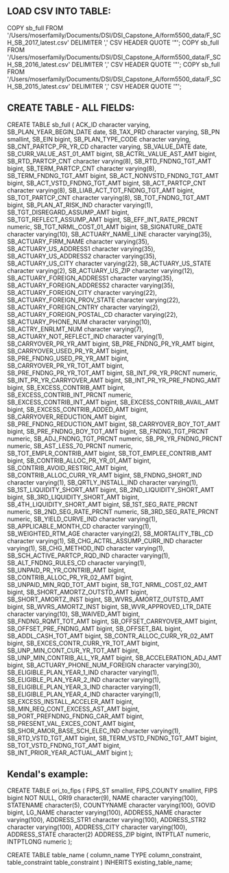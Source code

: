
## LOAD CSV INTO TABLE:

COPY sb_full FROM '/Users/moserfamily/Documents/DSI/DSI_Capstone_A/form5500_data/F_SCH_SB_2017_latest.csv' DELIMITER ',' CSV HEADER QUOTE '"';
COPY sb_full FROM '/Users/moserfamily/Documents/DSI/DSI_Capstone_A/form5500_data/F_SCH_SB_2016_latest.csv' DELIMITER ',' CSV HEADER QUOTE '"';
COPY sb_full FROM '/Users/moserfamily/Documents/DSI/DSI_Capstone_A/form5500_data/F_SCH_SB_2015_latest.csv' DELIMITER ',' CSV HEADER QUOTE '"';

## CREATE TABLE - ALL FIELDS:

CREATE TABLE sb_full (
  ACK_ID character varying,
  SB_PLAN_YEAR_BEGIN_DATE date,
  SB_TAX_PRD character varying,
  SB_PN smallint,
  SB_EIN bigint,
  SB_PLAN_TYPE_CODE character varying,
  SB_CNT_PARTCP_PR_YR_CD character varying,
  SB_VALUE_DATE date,
  SB_CURR_VALUE_AST_01_AMT bigint,
  SB_ACTRL_VALUE_AST_AMT bigint,
  SB_RTD_PARTCP_CNT character varying(8),
  SB_RTD_FNDNG_TGT_AMT bigint,
  SB_TERM_PARTCP_CNT character varying(8),
  SB_TERM_FNDNG_TGT_AMT bigint,
  SB_ACT_NONVSTD_FNDNG_TGT_AMT bigint,
  SB_ACT_VSTD_FNDNG_TGT_AMT bigint,
  SB_ACT_PARTCP_CNT character varying(8),
  SB_LIAB_ACT_TOT_FNDNG_TGT_AMT bigint,
  SB_TOT_PARTCP_CNT character varying(8),
  SB_TOT_FNDNG_TGT_AMT bigint,
  SB_PLAN_AT_RISK_IND character varying(1),
  SB_TGT_DISREGARD_ASSUMP_AMT bigint,
  SB_TGT_REFLECT_ASSUMP_AMT bigint,
  SB_EFF_INT_RATE_PRCNT numeric,
  SB_TGT_NRML_COST_01_AMT bigint,
  SB_SIGNATURE_DATE character varying(10),
  SB_ACTUARY_NAME_LINE character varying(35),
  SB_ACTUARY_FIRM_NAME character varying(35),
  SB_ACTUARY_US_ADDRESS1 character varying(35),
  SB_ACTUARY_US_ADDRESS2 character varying(35),
  SB_ACTUARY_US_CITY character varying(22),
  SB_ACTUARY_US_STATE character varying(2),
  SB_ACTUARY_US_ZIP character varying(12),
  SB_ACTUARY_FOREIGN_ADDRESS1 character varying(35),
  SB_ACTUARY_FOREIGN_ADDRESS2 character varying(35),
  SB_ACTUARY_FOREIGN_CITY character varying(22),
  SB_ACTUARY_FOREIGN_PROV_STATE character varying(22),
  SB_ACTUARY_FOREIGN_CNTRY character varying(2),
  SB_ACTUARY_FOREIGN_POSTAL_CD character varying(22),
  SB_ACTUARY_PHONE_NUM character varying(10),
  SB_ACTRY_ENRLMT_NUM character varying(7),
  SB_ACTUARY_NOT_REFLECT_IND character varying(1),
  SB_CARRYOVER_PR_YR_AMT bigint,
  SB_PRE_FNDNG_PR_YR_AMT bigint,
  SB_CARRYOVER_USED_PR_YR_AMT bigint,
  SB_PRE_FNDNG_USED_PR_YR_AMT bigint,
  SB_CARRYOVER_PR_YR_TOT_AMT bigint,
  SB_PRE_FNDNG_PR_YR_TOT_AMT bigint,
  SB_INT_PR_YR_PRCNT numeric,
  SB_INT_PR_YR_CARRYOVER_AMT bigint,
  SB_INT_PR_YR_PRE_FNDNG_AMT bigint,
  SB_EXCESS_CONTRIB_AMT bigint,
  SB_EXCESS_CONTRIB_INT_PRCNT numeric,
  SB_EXCESS_CONTRIB_INT_AMT bigint,
  SB_EXCESS_CONTRIB_AVAIL_AMT bigint,
  SB_EXCESS_CONTRIB_ADDED_AMT bigint,
  SB_CARRYOVER_REDUCTION_AMT bigint,
  SB_PRE_FNDNG_REDUCTION_AMT bigint,
  SB_CARRYOVER_BOY_TOT_AMT bigint,
  SB_PRE_FNDNG_BOY_TOT_AMT bigint,
  SB_FNDNG_TGT_PRCNT numeric,
  SB_ADJ_FNDNG_TGT_PRCNT numeric,
  SB_PR_YR_FNDNG_PRCNT numeric,
  SB_AST_LESS_70_PRCNT numeric,
  SB_TOT_EMPLR_CONTRIB_AMT bigint,
  SB_TOT_EMPLEE_CONTRIB_AMT bigint,
  SB_CONTRIB_ALLOC_PR_YR_01_AMT bigint,
  SB_CONTRIB_AVOID_RESTRIC_AMT bigint,
  SB_CONTRIB_ALLOC_CURR_YR_AMT bigint,
  SB_FNDNG_SHORT_IND character varying(1),
  SB_QRTLY_INSTALL_IND character varying(1),
  SB_1ST_LIQUIDITY_SHORT_AMT bigint,
  SB_2ND_LIQUIDITY_SHORT_AMT bigint,
  SB_3RD_LIQUIDITY_SHORT_AMT bigint,
  SB_4TH_LIQUIDITY_SHORT_AMT bigint,
  SB_1ST_SEG_RATE_PRCNT numeric,
  SB_2ND_SEG_RATE_PRCNT numeric,
  SB_3RD_SEG_RATE_PRCNT numeric,
  SB_YIELD_CURVE_IND character varying(1),
  SB_APPLICABLE_MONTH_CD character varying(1),
  SB_WEIGHTED_RTM_AGE character varying(2),
  SB_MORTALITY_TBL_CD character varying(1),
  SB_CHG_ACTRL_ASSUMP_CURR_IND character varying(1),
  SB_CHG_METHOD_IND character varying(1),
  SB_SCH_ACTIVE_PARTCP_RQD_IND character varying(1),
  SB_ALT_FNDNG_RULES_CD character varying(1),
  SB_UNPAID_PR_YR_CONTRIB_AMT bigint,
  SB_CONTRIB_ALLOC_PR_YR_02_AMT bigint,
  SB_UNPAID_MIN_RQD_TOT_AMT bigint,
  SB_TGT_NRML_COST_02_AMT bigint,
  SB_SHORT_AMORTZ_OUTSTD_AMT bigint,
  SB_SHORT_AMORTZ_INST bigint,
  SB_WVRS_AMORTZ_OUTSTD_AMT bigint,
  SB_WVRS_AMORTZ_INST  bigint,
  SB_WVR_APPROVED_LTR_DATE character varying(10),
  SB_WAIVED_AMT bigint,
  SB_FNDNG_RQMT_TOT_AMT bigint,
  SB_OFFSET_CARRYOVER_AMT bigint,
  SB_OFFSET_PRE_FNDNG_AMT bigint,
  SB_OFFSET_BAL bigint,
  SB_ADDL_CASH_TOT_AMT bigint,
  SB_CONTR_ALLOC_CURR_YR_02_AMT bigint,
  SB_EXCES_CONTR_CURR_YR_TOT_AMT bigint,
  SB_UNP_MIN_CONT_CUR_YR_TOT_AMT bigint,
  SB_UNP_MIN_CONTRIB_ALL_YR_AMT bigint,
  SB_ACCELERATION_ADJ_AMT bigint,
  SB_ACTUARY_PHONE_NUM_FOREIGN character varying(30),
  SB_ELIGIBLE_PLAN_YEAR_1_IND character varying(1),
  SB_ELIGIBLE_PLAN_YEAR_2_IND character varying(1),
  SB_ELIGIBLE_PLAN_YEAR_3_IND character varying(1),
  SB_ELIGIBLE_PLAN_YEAR_4_IND character varying(1),
  SB_EXCESS_INSTALL_ACCELER_AMT bigint,
  SB_MIN_REQ_CONT_EXCESS_AST_AMT bigint,
  SB_PORT_PREFNDNG_FNDNG_CAR_AMT bigint,
  SB_PRESENT_VAL_EXCES_CONT_AMT bigint,
  SB_SHOR_AMOR_BASE_SCH_ELEC_IND character varying(1),
  SB_RTD_VSTD_TGT_AMT bigint,
  SB_TERM_VSTD_FNDNG_TGT_AMT bigint,
  SB_TOT_VSTD_FNDNG_TGT_AMT bigint,
  SB_INT_PRIOR_YEAR_ACTUAL_AMT bigint
);


## Kendal's example:
CREATE TABLE ori_to_fips (
FIPS_ST  smallint,
FIPS_COUNTY smallint,
FIPS bigint NOT NULL,
ORI9 character(9),
NAME character varying(100),
STATENAME character(5),
COUNTYNAME character varying(100),
GOVID bigint,
LG_NAME character varying(100),
ADDRESS_NAME character varying(100),
ADDRESS_STR1 character varying(100),
ADDRESS_STR2 character varying(100),
ADDRESS_CITY character varying(100),
ADDRESS_STATE character(2)
ADDRESS_ZIP bigint,
INTPTLAT numeric,
INTPTLONG numeric
);

CREATE TABLE table_name (
 column_name TYPE column_constraint,
 table_constraint table_constraint
) INHERITS existing_table_name;
